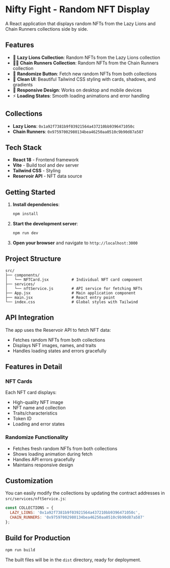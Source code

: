 # Nifty Fight - Random NFT Display

A React application that displays random NFTs from the Lazy Lions and Chain Runners collections side by side.

## Features

- 🦁 **Lazy Lions Collection**: Random NFTs from the Lazy Lions collection
- 🏃‍♂️ **Chain Runners Collection**: Random NFTs from the Chain Runners collection
- 🎲 **Randomize Button**: Fetch new random NFTs from both collections
- 🎨 **Clean UI**: Beautiful Tailwind CSS styling with cards, shadows, and gradients
- 📱 **Responsive Design**: Works on desktop and mobile devices
- ⚡ **Loading States**: Smooth loading animations and error handling

## Collections

- **Lazy Lions**: `0x1a92f7381b9f03921564a437210bb9396471050c`
- **Chain Runners**: `0x97597002980134bea46250aa0510c9b90d87a587`

## Tech Stack

- **React 18** - Frontend framework
- **Vite** - Build tool and dev server
- **Tailwind CSS** - Styling
- **Reservoir API** - NFT data source

## Getting Started

1. **Install dependencies**:
   ```bash
   npm install
   ```

2. **Start the development server**:
   ```bash
   npm run dev
   ```

3. **Open your browser** and navigate to `http://localhost:3000`

## Project Structure

```
src/
├── components/
│   └── NFTCard.jsx          # Individual NFT card component
├── services/
│   └── nftService.js        # API service for fetching NFTs
├── App.jsx                  # Main application component
├── main.jsx                 # React entry point
└── index.css                # Global styles with Tailwind
```

## API Integration

The app uses the Reservoir API to fetch NFT data:
- Fetches random NFTs from both collections
- Displays NFT images, names, and traits
- Handles loading states and errors gracefully

## Features in Detail

### NFT Cards
Each NFT card displays:
- High-quality NFT image
- NFT name and collection
- Traits/characteristics
- Token ID
- Loading and error states

### Randomize Functionality
- Fetches fresh random NFTs from both collections
- Shows loading animation during fetch
- Handles API errors gracefully
- Maintains responsive design

## Customization

You can easily modify the collections by updating the contract addresses in `src/services/nftService.js`:

```javascript
const COLLECTIONS = {
  LAZY_LIONS: '0x1a92f7381b9f03921564a437210bb9396471050c',
  CHAIN_RUNNERS: '0x97597002980134bea46250aa0510c9b90d87a587'
};
```

## Build for Production

```bash
npm run build
```

The built files will be in the `dist` directory, ready for deployment.
